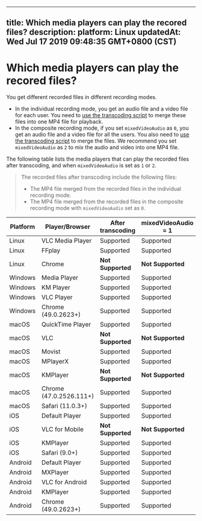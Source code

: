 
---
title: Which media players can play the recored files?
description: 
platform: Linux
updatedAt: Wed Jul 17 2019 09:48:35 GMT+0800 (CST)
---
# Which media players can play the recored files?
You get different recorded files in different recording modes.

- In the individual recording mode, you get an audio file and a video file for each user. You need to [use the transcoding script](../../en/Recording/recording_voice_video.md) to merge these files into one MP4 file for playback.
- In the composite recording mode, if you set `mixedVideoAudio` as `0`, you get an audio file and a video file for all the users. You also need to [use the transcoding script](../../en/Recording/recording_voice_video.md) to merge the files. We recommend you set `mixedVideoAudio` as `2` to mix the audio and video into one MP4 file.

The following table lists the media players that can play the recorded files after transcoding, and when `mixedVideoAudio` is set as `1` or `2`.

> The recorded files after transcoding include the following files:
> - The MP4 file merged from the recorded files in the individual recording mode.
> - The MP4 file merged from the recorded files in the composite recording mode with `mixedVideoAudio`  set as `0`.

| Platform | Player/Browser          | After transcoding | mixedVideoAudio = 1 | mixedVideoAudio = 2 |
| -------- | ----------------------- | ----------------- | ------------------- | ------------------- |
| Linux    | VLC Media Player        | Supported         | Supported           | Supported           |
| Linux    | FFplay                | Supported         | Supported           | Supported           |
| Linux    | Chrome                  | **Not Supported** | **Not Supported**   | **Not Supported**   |
| Windows  | Media Player            | Supported         | Supported           | Supported           |
| Windows  | KM Player               | Supported         | Supported           | Supported           |
| Windows  | VLC Player              | Supported         | Supported           | Supported           |
| Windows  | Chrome (49.0.2623+)     | Supported         | Supported           | Supported           |
| macOS    | QuickTime Player        | Supported         | Supported           | Supported           |
| macOS    | VLC                     | **Not Supported** | **Not Supported**   | **Not Supported**   |
| macOS    | Movist                  | Supported         | Supported           | Supported           |
| macOS    | MPlayerX                | Supported         | Supported           | Supported           |
| macOS    | KMPlayer                | **Not Supported** | **Not Supported**   | **Not Supported**   |
| macOS    | Chrome (47.0.2526.111+) | Supported         | Supported           | Supported           |
| macOS    | Safari (11.0.3+)        | Supported         | Supported           | Supported           |
| iOS      | Default Player          | Supported         | Supported           | Supported           |
| iOS      | VLC for Mobile          | **Not Supported** | **Not Supported**   | Supported           |
| iOS      | KMPlayer                | Supported         | Supported           | Supported           |
| iOS      | Safari (9.0+)           | Supported         | Supported           | Supported           |
| Android  | Default Player          | Supported         | Supported           | Supported           |
| Android  | MXPlayer                | Supported         | Supported           | Supported           |
| Android  | VLC for Android         | Supported         | Supported           | Supported           |
| Android  | KMPlayer                | Supported         | Supported           | Supported           |
| Android  | Chrome (49.0.2623+)     | Supported         | Supported           | Supported           |
